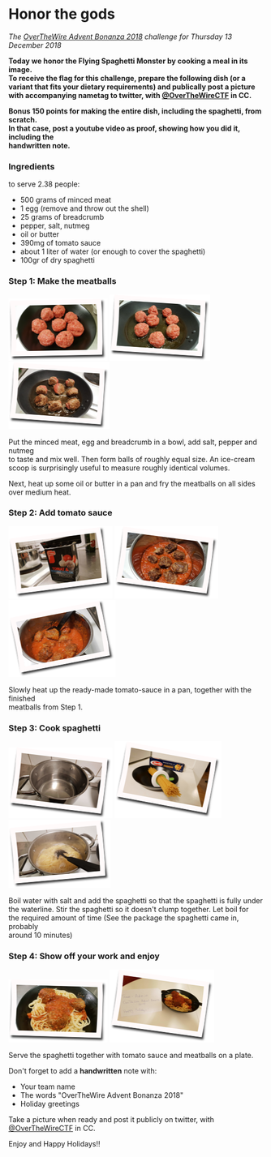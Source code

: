 # Honor the gods

*The [OverTheWire Advent Bonanza 2018](https://advent2018.overthewire.org) challenge for Thursday 13 December 2018*

**Today we honor the Flying Spaghetti Monster by cooking a meal in its image.<br>
To receive the flag for this challenge, prepare the following dish (or a<br>
variant that fits your dietary requirements) and publically post a picture<br>
with accompanying nametag to twitter, with [@OverTheWireCTF](https://twitter.com/OverTheWireCTF) in CC.**

**Bonus 150 points for making the entire dish, including the spaghetti, from scratch.<br>
In that case, post a youtube video as proof, showing how you did it, including the<br>
handwritten note.**

### Ingredients

to serve 2.38 people:

* 500 grams of minced meat
* 1 egg (remove and throw out the shell)
* 25 grams of breadcrumb
* pepper, salt, nutmeg
* oil or butter
* 390mg of tomato sauce
* about 1 liter of water (or enough to cover the spaghetti)
* 100gr of dry spaghetti

### Step 1: Make the meatballs
[![Step 1a](img/thumb_step1a.png)](img/step1a.jpg)
[![Step 1b](img/thumb_step1b.png)](img/step1b.jpg)
[![Step 1c](img/thumb_step1c.png)](img/step1c.jpg)


Put the minced meat, egg and breadcrumb in a bowl, add salt, pepper and nutmeg<br>
to taste and mix well.  Then form balls of roughly equal size. An ice-cream<br>
scoop is surprisingly useful to measure roughly identical volumes.<br>

Next, heat up some oil or butter in a pan and fry the meatballs on all sides<br>
over medium heat.

### Step 2: Add tomato sauce
[![Step 2a](img/thumb_step2a.png)](img/step2a.jpg)
[![Step 2b](img/thumb_step2b.png)](img/step2b.jpg)
[![Step 2c](img/thumb_step2c.png)](img/step2c.jpg)

Slowly heat up the ready-made tomato-sauce in a pan, together with the finished<br>
meatballs from Step 1.

### Step 3: Cook spaghetti
[![Step 3a](img/thumb_step3a.png)](img/step3a.jpg)
[![Step 3b](img/thumb_step3b.png)](img/step3b.jpg)
[![Step 3c](img/thumb_step3c.png)](img/step3c.jpg)

Boil water with salt and add the spaghetti so that the spaghetti is fully under<br>
the waterline.  Stir the spaghetti so it doesn't clump together.  Let boil for<br>
the required amount of time (See the package the spaghetti came in, probably<br>
around 10 minutes)

### Step 4: Show off your work and enjoy
[![Step 4a](img/thumb_step4a.png)](img/step4a.jpg)
[![Step 4b](img/thumb_step4b.png)](img/step4b.jpg)

Serve the spaghetti together with tomato sauce and meatballs on a plate.

Don't forget to add a **handwritten** note with:

* Your team name
* The words "OverTheWire Advent Bonanza 2018"
* Holiday greetings

Take a picture when ready and post it publicly on twitter, with [@OverTheWireCTF](https://twitter.com/OverTheWireCTF) in CC.


Enjoy and Happy Holidays!!

